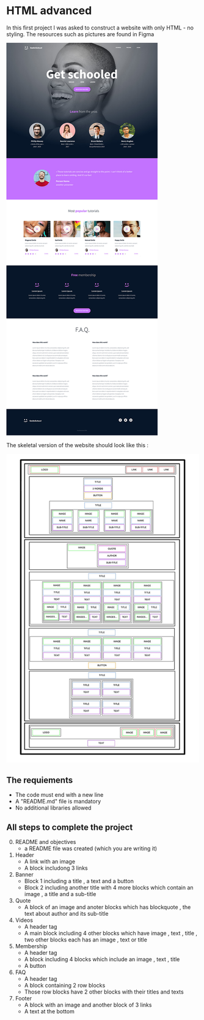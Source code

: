 # HTML advanced
In this first project I was asked to construct a website with only HTML - no styling.
The resources such as pictures are found in Figma

![the original website](./images/image.png)

The skeletal version of the website should look like this :

![alt text](./images/skeleton.png)

## The requiements
- The code must end with a new line
- A "README.md" file is mandatory
- No additional libraries allowed

## All steps to complete the project
0. README and objectives
    - a README file was created (which you are writing it)
1. Header
    - A link with an image
    - A block includong 3 links
2. Banner
    - Block 1 including a title , a text and a button
    - Block 2 including another title with 4 more blocks which contain an image , a title and a sub-title
3. Quote
    - A block of an image and anoter blocks which has blockquote , the text about author and its sub-title
4. Videos
    - A header tag
    - A main block including 4 other blocks which have image , text , title , two other blocks each has an image , text or title
5. Membership
    - A header tag
    - A block including 4 blocks which include an image , text , title
    - A button
6. FAQ
    - A header tag
    - A block containing 2 row blocks
    - Those row blocks have 2 other blocks with their titles and texts
7. Footer
    - A block with an image and another block of 3 links
    - A text at the bottom                        